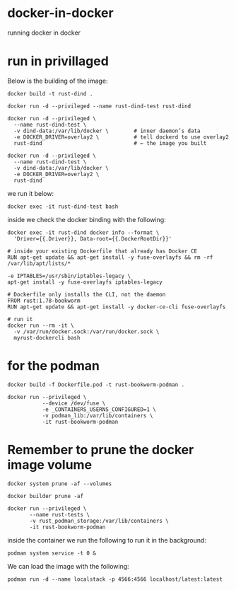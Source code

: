 # docker-in-docker
running docker in docker


# run in privillaged

Below is the building of the image:

```
docker build -t rust-dind .
```

```
docker run -d --privileged --name rust-dind-test rust-dind

docker run -d --privileged \
  --name rust-dind-test \
  -v dind-data:/var/lib/docker \        # inner daemon’s data
  -e DOCKER_DRIVER=overlay2 \           # tell dockerd to use overlay2
  rust-dind                             # ← the image you built

docker run -d --privileged \
  --name rust-dind-test \
  -v dind-data:/var/lib/docker \
  -e DOCKER_DRIVER=overlay2 \
  rust-dind
```

we run it below:

```
docker exec -it rust-dind-test bash
```

inside we check the docker binding with the following:

```
docker exec -it rust-dind docker info --format \
  'Driver={{.Driver}}, Data-root={{.DockerRootDir}}'
```


```
# inside your existing Dockerfile that already has Docker CE
RUN apt-get update && apt-get install -y fuse-overlayfs && rm -rf /var/lib/apt/lists/*

-e IPTABLES=/usr/sbin/iptables-legacy \
apt-get install -y fuse-overlayfs iptables-legacy
```


```
# Dockerfile only installs the CLI, not the daemon
FROM rust:1.78-bookworm
RUN apt-get update && apt-get install -y docker-ce-cli fuse-overlayfs

# run it
docker run --rm -it \
  -v /var/run/docker.sock:/var/run/docker.sock \
  myrust-dockercli bash

```


# for the podman

```
docker build -f Dockerfile.pod -t rust-bookworm-podman .
```

```
docker run --privileged \
           --device /dev/fuse \
           -e _CONTAINERS_USERNS_CONFIGURED=1 \
           -v podman_lib:/var/lib/containers \
           -it rust-bookworm-podman
```

# Remember to prune the docker image volume

```
docker system prune -af --volumes
```

```
docker builder prune -af
```

```
docker run --privileged \
       --name rust-tests \
       -v rust_podman_storage:/var/lib/containers \
       -it rust-bookworm-podman
```

inside the container we run the following to run it in the background:

```
podman system service -t 0 &
```

We can load the image with the following:

```
podman run -d --name localstack -p 4566:4566 localhost/latest:latest
```